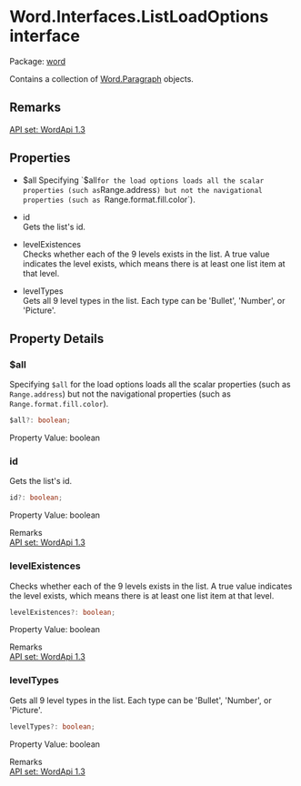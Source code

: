 # Word.Interfaces.ListLoadOptions interface

Package: [word](/en-us/javascript/api/word)

Contains a collection of [Word.Paragraph](/en-us/javascript/api/word/word.paragraph) objects.

## Remarks

[ API set: WordApi 1.3 ](/en-us/javascript/api/requirement-sets/word/word-api-requirement-sets)

## Properties

- $all  
  Specifying `$all` for the load options loads all the scalar properties (such as `Range.address`) but not the navigational properties (such as `Range.format.fill.color`).

- id  
  Gets the list's id.

- levelExistences  
  Checks whether each of the 9 levels exists in the list. A true value indicates the level exists, which means there is at least one list item at that level.

- levelTypes  
  Gets all 9 level types in the list. Each type can be 'Bullet', 'Number', or 'Picture'.

## Property Details

### $all

Specifying `$all` for the load options loads all the scalar properties (such as `Range.address`) but not the navigational properties (such as `Range.format.fill.color`).

```typescript
$all?: boolean;
```

Property Value: boolean

### id

Gets the list's id.

```typescript
id?: boolean;
```

Property Value: boolean

Remarks  
[ API set: WordApi 1.3 ](/en-us/javascript/api/requirement-sets/word/word-api-requirement-sets)

### levelExistences

Checks whether each of the 9 levels exists in the list. A true value indicates the level exists, which means there is at least one list item at that level.

```typescript
levelExistences?: boolean;
```

Property Value: boolean

Remarks  
[ API set: WordApi 1.3 ](/en-us/javascript/api/requirement-sets/word/word-api-requirement-sets)

### levelTypes

Gets all 9 level types in the list. Each type can be 'Bullet', 'Number', or 'Picture'.

```typescript
levelTypes?: boolean;
```

Property Value: boolean

Remarks  
[ API set: WordApi 1.3 ](/en-us/javascript/api/requirement-sets/word/word-api-requirement-sets)